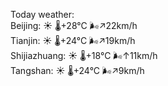 Today weather:  
Beijing: ☀️   🌡️+28°C 🌬️↗22km/h  
Tianjin: ☀️   🌡️+24°C 🌬️↗19km/h  
Shijiazhuang: ☀️   🌡️+18°C 🌬️↑11km/h  
Tangshan: ☀️   🌡️+24°C 🌬️↗9km/h  
